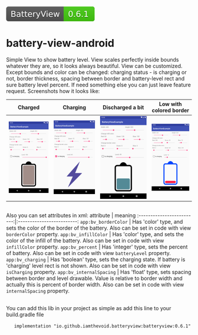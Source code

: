 
[<img src="media/lib.svg">](https://search.maven.org/search?q=g:io.github.iamthevoid.batteryview)  

# battery-view-android

Simple View to show battery level. View scales perfectly inside bounds whatever they are, so it looks always beautiful. View can be customized. Except bounds and color can be changed: charging status - is charging or not, border thickness, spacing between border and battery-level rect and sure battery level percent. If need something else you can just leave feature request. Screenshots how it looks like:

Charged             |  Charging          |  Discharged a bit       |  Low with colored border
:-------------------------:|:-------------------------:|:-------------------------:|:-------------------------:
![charged](media/charged.png "Charged")   |  ![charging](media/charging.png "Charging") |  ![discharged](media/discharged.png "Discharged a bit") | ![borderColor](media/borderColor.png "Low with colored border")
##

Also you can set attributes in xml:
attribute             |  meaning
:-------------------------:|:-------------------------:
```app:bv_borderColor``` | Has 'color' type, and sets the color of the border of the battery. Also can be set in code with view `borderColor` property.
```app:bv_infillColor``` | Has 'color' type, and sets the color of the infill of the battery. Also can be set in code with view `infillColor` property.
```app:bv_percent``` | Has 'integer' type, sets the percent of battery. Also can be set in code with view `batteryLevel` property.
```app:bv_charging``` | Has 'boolean' type, sets the charging state. If battery is 'charging' level rect is not shown. Also can be set in code with view `isCharging` property.
```app:bv_internalSpacing``` | Has 'float' type, sets spacing between border and level drawable. Value is relative to border width and actually this is percent of border width. Also can be set in code with view `internalSpacing` property.
##
You can add this lib in your project as simple as add this line to your build.gradle file

```
   implementation "io.github.iamthevoid.batteryview:batteryview:0.6.1"
```
